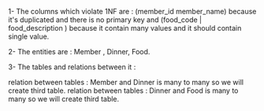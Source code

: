 1- The columns which violate 1NF are :  (member_id  member_name) because it's duplicated and there is no primary key
and (food_code | food_description ) because it contain many values and it should contain single value.

2- The entities are : Member , Dinner, Food.

3- The tables and relations between it :

relation between tables : Member and Dinner is many to many so we will create third table.
relation between tables : Dinner and Food is many to many so we will create third table.
